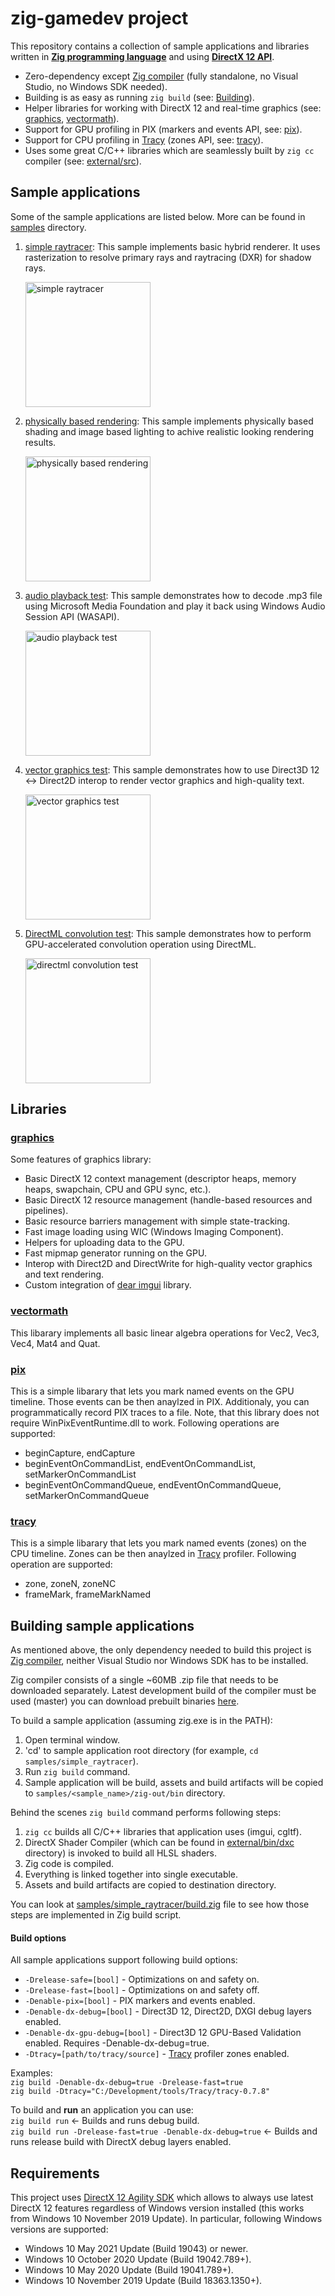 # zig-gamedev project

This repository contains a collection of sample applications and libraries written in **[Zig programming language](https://ziglang.org/)** and using **[DirectX 12 API](https://docs.microsoft.com/en-us/windows/win32/direct3d12/what-is-directx-12-)**.

* Zero-dependency except [Zig compiler](https://ziglang.org/download/) (fully standalone, no Visual Studio, no Windows SDK needed).
* Building is as easy as running `zig build` (see: [Building](#building-sample-applications)).
* Helper libraries for working with DirectX 12 and real-time graphics (see: [graphics](#graphics), [vectormath](#vectormath)).
* Support for GPU profiling in PIX (markers and events API, see: [pix](#pix)).
* Support for CPU profiling in [Tracy](https://github.com/wolfpld/tracy) (zones API, see: [tracy](#tracy)).
* Uses some great C/C++ libraries which are seamlessly built by `zig cc` compiler (see: [external/src](external/src)).

## Sample applications

Some of the sample applications are listed below. More can be found in [samples](samples/) directory.

1. [simple raytracer](samples/simple_raytracer): This sample implements basic hybrid renderer. It uses rasterization to resolve primary rays and raytracing (DXR) for shadow rays.

    <img src="samples/simple_raytracer/screenshot.png" alt="simple raytracer" height="200">

1. [physically based rendering](samples/physically_based_rendering): This sample implements physically based shading and image based lighting to achive realistic looking rendering results.

    <img src="samples/physically_based_rendering/screenshot.png" alt="physically based rendering" height="200">

1. [audio playback test](samples/audio_playback_test): This sample demonstrates how to decode .mp3 file using Microsoft Media Foundation and play it back using Windows Audio Session API (WASAPI).

    <img src="samples/audio_playback_test/screenshot.png" alt="audio playback test" height="200">

1. [vector graphics test](samples/vector_graphics_test): This sample demonstrates how to use Direct3D 12 <-> Direct2D interop to render vector graphics and high-quality text.

    <img src="samples/vector_graphics_test/screenshot.png" alt="vector graphics test" height="200">

1. [DirectML convolution test](samples/directml_convolution_test): This sample demonstrates how to perform GPU-accelerated convolution operation using DirectML.

    <img src="samples/directml_convolution_test/screenshot.png" alt="directml convolution test" height="200">

## Libraries

### [graphics](libs/common/graphics.zig)

Some features of graphics library:

* Basic DirectX 12 context management (descriptor heaps, memory heaps, swapchain, CPU and GPU sync, etc.).
* Basic DirectX 12 resource management (handle-based resources and pipelines).
* Basic resource barriers management with simple state-tracking.
* Fast image loading using WIC (Windows Imaging Component).
* Helpers for uploading data to the GPU.
* Fast mipmap generator running on the GPU.
* Interop with Direct2D and DirectWrite for high-quality vector graphics and text rendering.
* Custom integration of [dear imgui](https://github.com/ocornut/imgui) library.

### [vectormath](libs/common/vectormath.zig)

This libarary implements all basic linear algebra operations for Vec2, Vec3, Vec4, Mat4 and Quat.

### [pix](libs/common/pix3.zig)

This is a simple libarary that lets you mark named events on the GPU timeline. Those events can be then anaylzed in PIX. Additionaly, you can programmatically record PIX traces to a file. Note, that this library does not require WinPixEventRuntime.dll to work. Following operations are supported:

* beginCapture, endCapture
* beginEventOnCommandList, endEventOnCommandList, setMarkerOnCommandList
* beginEventOnCommandQueue, endEventOnCommandQueue, setMarkerOnCommandQueue

### [tracy](libs/common/tracy.zig)

This is a simple libarary that lets you mark named events (zones) on the CPU timeline. Zones can be then anaylzed in [Tracy](https://github.com/wolfpld/tracy) profiler. Following operation are supported:

* zone, zoneN, zoneNC
* frameMark, frameMarkNamed

## Building sample applications

As mentioned above, the only dependency needed to build this project is [Zig compiler](https://ziglang.org/download/), neither Visual Studio nor Windows SDK has to be installed.

Zig compiler consists of a single ~60MB .zip file that needs to be downloaded separately. Latest development build of the compiler must be used (master) you can download prebuilt binaries [here](https://ziglang.org/download/).

To build a sample application (assuming zig.exe is in the PATH):

1. Open terminal window.
1. 'cd' to sample application root directory (for example, `cd samples/simple_raytracer`).
1. Run `zig build` command.
1. Sample application will be build, assets and build artifacts will be copied to `samples/<sample_name>/zig-out/bin` directory.

Behind the scenes `zig build` command performs following steps:

1. `zig cc` builds all C/C++ libraries that application uses (imgui, cgltf).
1. DirectX Shader Compiler (which can be found in [external/bin/dxc](external/bin/dxc) directory) is invoked to build all HLSL shaders.
1. Zig code is compiled.
1. Everything is linked together into single executable.
1. Assets and build artifacts are copied to destination directory.

You can look at [samples/simple_raytracer/build.zig](samples/simple_raytracer/build.zig) file to see how those steps are implemented in Zig build script.

#### Build options

All sample applications support following build options:

* `-Drelease-safe=[bool]` - Optimizations on and safety on.
* `-Drelease-fast=[bool]` - Optimizations on and safety off.
* `-Denable-pix=[bool]` - PIX markers and events enabled.
* `-Denable-dx-debug=[bool]` - Direct3D 12, Direct2D, DXGI debug layers enabled.
* `-Denable-dx-gpu-debug=[bool]` - Direct3D 12 GPU-Based Validation enabled. Requires -Denable-dx-debug=true.
* `-Dtracy=[path/to/tracy/source]` - [Tracy](https://github.com/wolfpld/tracy) profiler zones enabled.

Examples:<br/>
`zig build -Denable-dx-debug=true -Drelease-fast=true`<br/>
`zig build -Dtracy="C:/Development/tools/Tracy/tracy-0.7.8"`<br/>

To build and **run** an application you can use:<br/>
`zig build run` <- Builds and runs debug build.<br/>
`zig build run -Drelease-fast=true -Denable-dx-debug=true` <- Builds and runs release build with DirectX debug layers enabled.<br/>

## Requirements

This project uses [DirectX 12 Agility SDK](https://devblogs.microsoft.com/directx/gettingstarted-dx12agility/) which allows to always use latest DirectX 12 features regardless of Windows version installed (this works from Windows 10 November 2019 Update). In particular, following Windows versions are supported:

* Windows 10 May 2021 Update (Build 19043) or newer.
* Windows 10 October 2020 Update (Build 19042.789+).
* Windows 10 May 2020 Update (Build 19041.789+).
* Windows 10 November 2019 Update (Build 18363.1350+).
